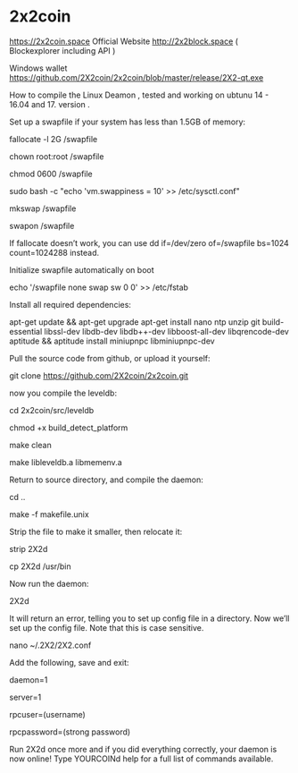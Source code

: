 # 2x2coin


https://2x2coin.space     Official Website
http://2x2block.space     ( Blockexplorer including API )

Windows wallet https://github.com/2X2coin/2x2coin/blob/master/release/2X2-qt.exe


How to compile the Linux Deamon , tested and working on ubtunu 14 - 16.04 and 17.  version .

Set up a swapfile if your system has less than 1.5GB of memory:


fallocate -l 2G /swapfile

chown root:root /swapfile

chmod 0600 /swapfile

sudo bash -c "echo 'vm.swappiness = 10' >> /etc/sysctl.conf"

mkswap /swapfile

swapon /swapfile


If fallocate doesn’t work, you can use dd if=/dev/zero of=/swapfile bs=1024 count=1024288 instead.

Initialize swapfile automatically on boot

echo '/swapfile none swap sw 0 0' >> /etc/fstab

Install all required dependencies:

apt-get update && apt-get upgrade
apt-get install nano ntp unzip git build-essential libssl-dev libdb-dev libdb++-dev libboost-all-dev libqrencode-dev aptitude && aptitude install miniupnpc libminiupnpc-dev

Pull the source code from github, or upload it yourself:

git clone https://github.com/2X2coin/2x2coin.git

now you compile the leveldb:

cd 2x2coin/src/leveldb

chmod +x build_detect_platform

make clean

make libleveldb.a libmemenv.a

Return to source directory, and compile the daemon:

cd ..

make -f makefile.unix

Strip the file to make it smaller, then relocate it:

strip 2X2d

cp 2X2d /usr/bin

Now run the daemon:

2X2d

It will return an error, telling you to set up config file in a directory. Now we’ll set up the config file. Note that this is case sensitive.

nano ~/.2X2/2X2.conf

Add the following, save and exit:

daemon=1

server=1

rpcuser=(username)

rpcpassword=(strong password)

Run 2X2d once more and if you did everything correctly, your daemon is now online! Type YOURCOINd help for a full list of commands available.
